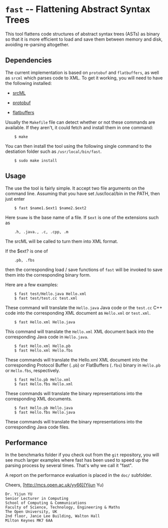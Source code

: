 # `fast` -- Flattening Abstract Syntax Trees
This tool flattens code structures of abstract syntax trees (ASTs) as binary so that it is more efficient to load and save them between memory and disk, avoiding re-parsing altogether.

## Dependencies
The current implementation is based on `protobuf` and `flatbuffers`, as well as `srcml` which parses code to XML.
To get it working, you will need to have the following installed:

* [srcML](http://www.srcml.org/)

* [protobuf](https://github.com/google/protobuf)

* [flatbuffers](https://github.com/google/flatbuffers)

Usually the `Makefile` file can detect whether or not these commands are available. If they aren't, it could fetch and install them in one command:
```
	$ make
```
You can then install the tool using the following single command to the destiation
folder such as `/usr/local/bin/fast`. 
 
```
	$ sudo make install
```
## Usage

The use the tool is fairly simple. It accept two file arguments on the command line.
Assuming that you have set /usr/local/bin in the PATH, then just enter
```
	$ fast $name1.$ext1 $name2.$ext2
```
Here `$name` is the base name of a file. If `$ext` is one of the extensions such as
```
	.h, .java., .c, .cpp, .m
```
The srcML will be called to turn them into XML format.

If the $ext? is one of 
```
	.pb, .fbs
```
then the corresponding load / save functions of `fast` will be invoked to save them into the corresponding binary form.

Here are a few examples:
```
	$ fast test/Hello.java Hello.xml
	$ fast test/test.cc test.xml
```
These command will translate the `Hello.java` Java code or the `test.cc` C++ code
into the corresponding XML document as `Hello.xml` or `test.xml`.
```
	$ fast Hello.xml Hello.java
```
This command will translate the `Hello.xml` XML document back into the corresponding Java code in `Hello.java`.
```
	$ fast Hello.xml Hello.pb
	$ fast Hello.xml Hello.fbs
```
These commands will translate the Hello.xml XML document into the corresponding Protocol Buffer (`.pb`) or 
FlatBuffers (`.fbs`) binary in `Hello.pb` or `Hello.fbs`, respectively.
```
	$ fast Hello.pb Hello.xml
	$ fast Hello.fbs Hello.xml
```
These commands will translate the binary representations into the corresponding XML documents.
```
	$ fast Hello.pb Hello.java
	$ fast Hello.fbs Hello.java
```
These commands will translate the binary representations into the corresponding Java code files.

## Performance

In the benchmarks folder if you check out from the `git` repository, you will see much larger examples where fast has been used to speed up the parsing process by several times. That's why we call it "fast".

A report on the performance evaluation is placed in the `doc/` subfolder.

Cheers,
[http://mcs.open.ac.uk/yy66](Yijun Yu)

```
Dr. Yijun YU
Senior Lecturer in Computing
School of Computing & Communications
Faculty of Science, Technology, Engineering & Maths
The Open University, UK
2nd floor, Janie Lee Building, Walton Hall
Milton Keynes MK7 6AA
```
